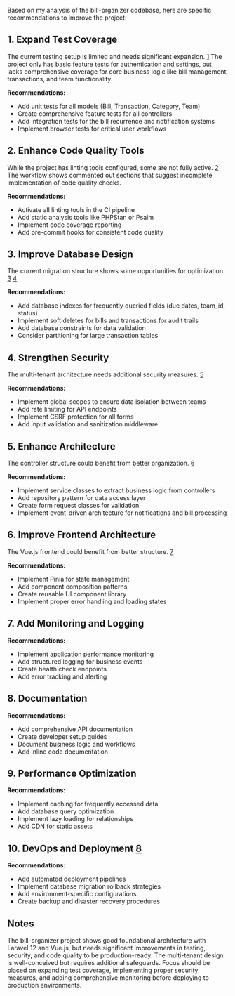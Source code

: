 


Based on my analysis of the bill-organizer codebase, here are specific recommendations to improve the project:

## 1. Expand Test Coverage

The current testing setup is limited and needs significant expansion. [1](#0-0)  The project only has basic feature tests for authentication and settings, but lacks comprehensive coverage for core business logic like bill management, transactions, and team functionality.

**Recommendations:**
- Add unit tests for all models (Bill, Transaction, Category, Team)
- Create comprehensive feature tests for all controllers
- Add integration tests for the bill recurrence and notification systems
- Implement browser tests for critical user workflows

## 2. Enhance Code Quality Tools

While the project has linting tools configured, some are not fully active. [2](#0-1)  The workflow shows commented out sections that suggest incomplete implementation of code quality checks.

**Recommendations:**
- Activate all linting tools in the CI pipeline
- Add static analysis tools like PHPStan or Psalm
- Implement code coverage reporting
- Add pre-commit hooks for consistent code quality

## 3. Improve Database Design

The current migration structure shows some opportunities for optimization. [3](#0-2) [4](#0-3) 

**Recommendations:**
- Add database indexes for frequently queried fields (due dates, team_id, status)
- Implement soft deletes for bills and transactions for audit trails
- Add database constraints for data validation
- Consider partitioning for large transaction tables

## 4. Strengthen Security

The multi-tenant architecture needs additional security measures. [5](#0-4) 

**Recommendations:**
- Implement global scopes to ensure data isolation between teams
- Add rate limiting for API endpoints
- Implement CSRF protection for all forms
- Add input validation and sanitization middleware

## 5. Enhance Architecture

The controller structure could benefit from better organization. [6](#0-5) 

**Recommendations:**
- Implement service classes to extract business logic from controllers
- Add repository pattern for data access layer
- Create form request classes for validation
- Implement event-driven architecture for notifications and bill processing

## 6. Improve Frontend Architecture

The Vue.js frontend could benefit from better structure. [7](#0-6) 

**Recommendations:**
- Implement Pinia for state management
- Add component composition patterns
- Create reusable UI component library
- Implement proper error handling and loading states

## 7. Add Monitoring and Logging

**Recommendations:**
- Implement application performance monitoring
- Add structured logging for business events
- Create health check endpoints
- Add error tracking and alerting

## 8. Documentation

**Recommendations:**
- Add comprehensive API documentation
- Create developer setup guides
- Document business logic and workflows
- Add inline code documentation

## 9. Performance Optimization

**Recommendations:**
- Implement caching for frequently accessed data
- Add database query optimization
- Implement lazy loading for relationships
- Add CDN for static assets

## 10. DevOps and Deployment [8](#0-7) 

**Recommendations:**
- Add automated deployment pipelines
- Implement database migration rollback strategies
- Add environment-specific configurations
- Create backup and disaster recovery procedures

## Notes

The bill-organizer project shows good foundational architecture with Laravel 12 and Vue.js, but needs significant improvements in testing, security, and code quality to be production-ready. The multi-tenant design is well-conceived but requires additional safeguards. Focus should be placed on expanding test coverage, implementing proper security measures, and adding comprehensive monitoring before deploying to production environments.

